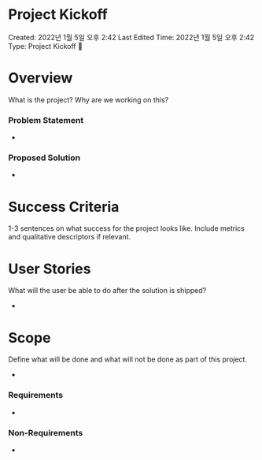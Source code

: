 # Project Kickoff

Created: 2022년 1월 5일 오후 2:42
Last Edited Time: 2022년 1월 5일 오후 2:42
Type: Project Kickoff 🚀

# Overview

What is the project? Why are we working on this? 

### Problem Statement

- 

### Proposed Solution

- 

# Success Criteria

1-3 sentences on what success for the project looks like. Include metrics and qualitative descriptors if relevant. 

# User Stories

What will the user be able to do after the solution is shipped? 

- 

# Scope

Define what will be done and what will not be done as part of this project.  

- 

### Requirements

- 

### Non-Requirements

-
